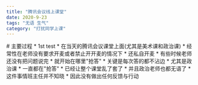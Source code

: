 ```yaml
---
title: "腾讯会议线上课堂"
date: 2020-9-23
tags: "无语 生气"
category: "打扰同学上课"
---
```

<head>
<script language="JavaScript">
  var password="";
  password=prompt('请输入密码 (本网站需输入密码才可进入):','')
  if (password != 'mima')   
  {alert("密码不正确,无法进入本站!!");    
  window.opener=null; window.close();}  // 密码不正确就关闭
  //-->
</script>
</head>
# 主要过程
* 1st test
* 在当天的腾讯会议课堂上面(尤其是美术课和政治课)
* 经常性在老师没有要求开麦或者禁止开开麦的情况下
* 还私自开麦
* 有些时候老师还没有把问题说完
* 就开始在哪里"抢答"
* 关键是每次答的都不沾边
* 尤其是政治课
* 一直都在"抢答"
* 已经让整个课堂乱了套了
* 并且政治老师也都无语了
* 这件事情班主任并不知晓
* 因此没有做出任何反馈与行动
